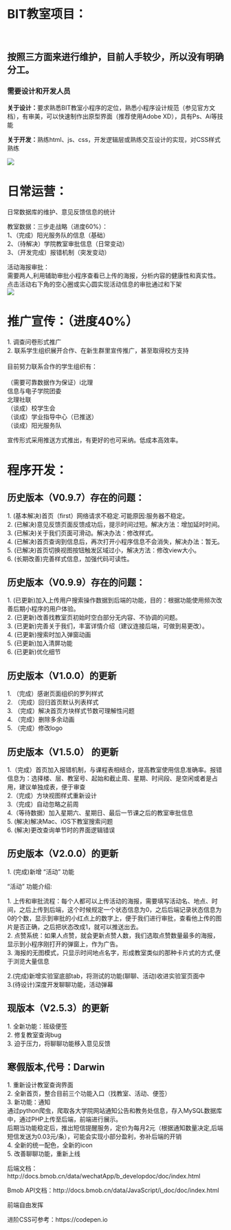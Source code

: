 <html>
<body>
<h1>BIT教室项目：</h1>
<br/>
<h2>按照三方面来进行维护，目前人手较少，所以没有明确分工。</h2>
<h3><b>需要设计和开发人员</b></h3>
<p><b>关于设计：</b>要求熟悉BIT教室小程序的定位，熟悉小程序设计规范（参见官方文档），有审美，可以快速制作出原型界面（推荐使用Adobe XD），具有Ps、Ai等技能</p>
<p><b>关于开发：</b>熟练html、js、css，开发逻辑层或熟练交互设计的实现，对CSS样式熟练</p>
<img src="https://github.com/chentairan/Wechat/blob/master/image/组织结构.png">
</p>
<h1><b>日常运营：</b></h1>

<p>
日常数据库的维护、意见反馈信息的统计<br/>
<p>
教室数据：三步走战略（进度60%）：<br/>
1、（完成）阳光服务队的信息（基础）<br/>
2、（待解决）学院教室审批信息（日常变动）<br/>
3、（开发完成）报错机制（突发变动）<br/>
</p>
<p>
活动海报审批：<br/>
需要两人,利用辅助审批小程序查看已上传的海报，分析内容的健康性和真实性。<br/>
点击活动右下角的空心圈或实心圆实现活动信息的审批通过和下架<br/>
<img src="https://github.com/chentairan/Wechat/blob/master/image/nav.png">
</p>
</p>

<h1><b>推广宣传：（进度40%）</b></h1>

<p>
1. 调查问卷形式推广<br/>
2. 联系学生组织展开合作、在新生群里宣传推广，甚至取得校方支持<br/><br/>
目前努力联系合作的学生组织有：<br/><br/>
（需要可靠数据作为保证）i北理<br/>
信息与电子学院团委<br/>
北理社联<br/>
（谈成）校学生会<br/>
（谈成）学业指导中心（已推送）<br/>
（谈成）阳光服务队<br/>
</p>
<p>宣传形式采用推送方式推出，有更好的也可采纳。低成本高效率。</p>

<h1><b>程序开发：</b></h1>

<h2>历史版本（V0.9.7）存在的问题：</h2>
<p>
1. (基本解决)首页（first）网络请求不稳定.可能原因:服务器不稳定。<br/>
2. (已解决)意见反馈页面反馈成功后，提示时间过短。解决方法：增加延时时间。<br/>
3. (已解决)关于我们页面可滑动。解决办法：修改样式。<br/>
4. (已解决)首页查询到信息后，再次打开小程序信息不会消失，解决办法：暂无。<br/>
5. (已解决)首页切换视图按钮触发区域过小，解决方法：修改view大小。<br/>
6. (长期改善)完善样式信息，加强代码可读性。<br/>
</p>
<h2>历史版本（V0.9.9）存在的问题：</h2>
<p>
1. (已更新)加入上传用户搜索操作数据到后端的功能，目的：根据功能使用频次改善后期小程序的用户体验。<br/>
2. (已更新)改善找教室页初始时空白部分无内容、不协调的问题。<br/>
3. (已更新)完善关于我们，丰富详情介绍（建议连接后端，可做到易更改）。<br/>
4. (已更新)搜索时加入弹窗动画<br/>
5. (已更新)加入清屏功能<br/>
6. (已更新)优化细节<br/>
</p>
<h2>历史版本（V1.0.0）的更新</h2>
<p>
1. （完成）感谢页面组织的罗列样式<br/>
2. （完成）回归首页默认列表样式<br/>
3. （完成）解决首页方块样式节数可理解性问题<br/>
4. （完成）删除多余动画<br/>
5. （完成）修改logo<br/>
</p>
<h2>历史版本（V1.5.0） 的更新</h2>
<p>
1.（完成）首页加入报错机制，与课程表相结合，提高教室使用信息准确率。报错信息为：选择楼、层、教室号、起始和截止周、星期、时间段、是空闲或者是占用，建议单独成表，便于审查<br/>
2.（完成）方块视图样式重新设计<br/>
3.（完成）自动忽略之前周<br/>
4.（等待数据）加入星期六、星期日、最后一节课之后的教室审批信息<br/>
5. (解决)解决Mac、iOS下教室搜索问题<br/>
6. (解决)更改查询单节时的界面逻辑错误<br/>
</p>


<h2>历史版本（V2.0.0）的更新</h2>
<p>
1. (完成)新增 “活动” 功能<br/>
<p>“活动” 功能介绍:</p>
<p>
1. 上传和审批流程：每个人都可以上传活动的海报，需要填写活动名、地点、时间，之后上传到后端，这个时候规定一个状态信息为0，之后后端记录状态信息为0的个数，显示到审批的小红点上的数字上，便于我们进行审批，查看他上传的图片是否正确，之后把状态改成1，就可以推送出去。<br/>
2. 点赞系统：如果人点赞，就会更新点赞人数，我们选取点赞数量最多的海报，显示到小程序刚打开的弹窗上，作为广告。<br/>
3. 海报的无图模式，只显示时间地点名字，形成教室类似的那种卡片式的方式,便于浏览大量信息<br/>
</p>
2.(完成)新增实验室底部tab，将测试的功能(聊聊、活动)收进实验室页面中<br/>
3.(待设计)深度开发聊聊功能，活动弹幕<br/>
</p>
<h2>现版本（V2.5.3）的更新</h2>
<p>
1. 全新功能：班级便签<br/>
2. 修复教室查询bug<br/>
3. 迫于压力，将聊聊功能移入意见反馈<br/>
</p>
<h2>寒假版本,代号：Darwin</h2>
<p>
1. 重新设计教室查询界面<br/>
2. 全新首页，整合目前三个功能入口（找教室、活动、便签）<br/>
3. 新功能：通知<br/>
	通过python爬虫，爬取各大学院网站通知公告和教务处信息，存入MySQL数据库中，通过PHP上传至后端，前端进行展示。<br/>
	后期当功能稳定后，推出短信提醒服务，定价为每月2元（根据通知数量决定,后端短信发送为0.03元/条），可能会实现小部分盈利，弥补后端的开销<br/>
4. 全新的统一配色，全新的icon<br/>
5. 改善聊聊功能，重新上线<br/>
</p>

<p>后端文档：http://docs.bmob.cn/data/wechatApp/b_developdoc/doc/index.html</p>
<p>Bmob API文档：http://docs.bmob.cn/data/JavaScript/i_doc/doc/index.html</p>
<p>前端自由发挥</p>
<p>进阶CSS可参考：https://codepen.io</p>